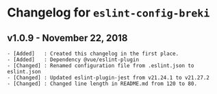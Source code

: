 # Changelog for `eslint-config-breki`

## v1.0.9 - November 22, 2018

```
- [Added]   : Created this changelog in the first place.
- [Added]   : Dependency @vue/eslint-plugin
- [Changed] : Renamed configuration file from .eslint.json to eslint.json
- [Changed] : Updated eslint-plugin-jest from v21.24.1 to v21.27.2
- [Changed] : Changed line length in README.md from 120 to 80.
```
